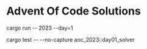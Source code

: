 # Advent Of Code Solutions

cargo run -- 2023 --day=1

cargo test -- --no-capture aoc_2023::day01_solver
